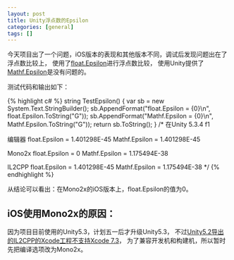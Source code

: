 ```yaml
---
layout: post
title: Unity浮点数的Epsilon
categories: [general]
tags: []
---
```


今天项目出了一个问题，iOS版本的表现和其他版本不同，调试后发现问题出在了浮点数比较上，
使用了[float.Epsilon](https://msdn.microsoft.com/en-us/library/system.single.epsilon(v=vs.110).aspx)进行浮点数比较，
使用Unity提供了[Mathf.Epsilon](http://docs.unity3d.com/ScriptReference/Mathf.Epsilon.html)是没有问题的。

测试代码和输出如下：

{% highlight c# %}
string TestEpsilon()
{
    var sb = new System.Text.StringBuilder();
    sb.AppendFormat("float.Epsilon = {0}\n", float.Epsilon.ToString("G"));
    sb.AppendFormat("Mathf.Epsilon = {0}\n", Mathf.Epsilon.ToString("G"));
    return sb.ToString();
}
/*
在Unity 5.3.4 f1 

编辑器
float.Epsilon = 1.401298E-45
Mathf.Epsilon = 1.401298E-45

Mono2x
float.Epsilon = 0
Mathf.Epsilon = 1.175494E-38

IL2CPP
float.Epsilon = 1.401298E-45
Mathf.Epsilon = 1.175494E-38
*/
{% endhighlight %}

从结论可以看出：在Mono2x的iOS版本上，float.Epsilon的值为0。

## iOS使用Mono2x的原因：

因为项目目前使用的Unity5.3，计划五一后才升级Unity5.3，
不过[Unity5.2导出的IL2CPP的Xcode工程不支持Xcode 7.3](http://forum.unity3d.com/threads/error-unknown-type-name-__declspec-after-xcode-7-3-upgrade.393128/)，
为了兼容开发机和构建机，所以暂时先把编译选项改为Mono2x。